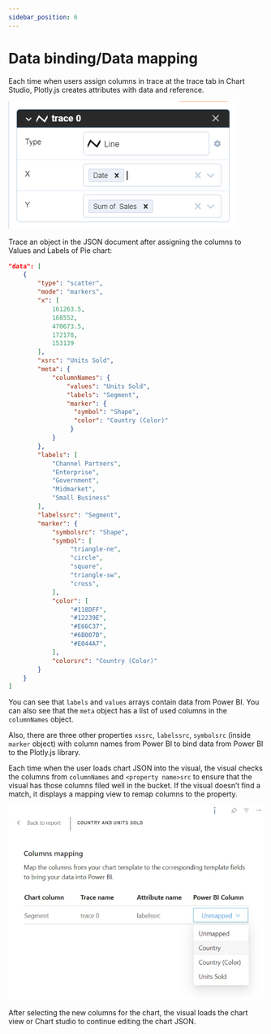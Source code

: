 ```yaml
---
sidebar_position: 6
---
```


# Data binding/Data mapping

Each time when users assign columns in trace at the trace tab in Chart Studio, Plotly.js creates attributes with data and reference.

![Line trace](./img/line_trace.png)

Trace an object in the JSON document after assigning the columns to Values and Labels of Pie chart:

```json
"data": [
    {
        "type": "scatter",
        "mode": "markers",
        "x": [
            161263.5,
            168552,
            470673.5,
            172178,
            153139
        ],
        "xsrc": "Units Sold",
        "meta": {
            "columnNames": {
                "values": "Units Sold",
                "labels": "Segment",
                "marker": {
                  "symbol": "Shape",
                  "color": "Country (Color)"
                 }
            }
        },
        "labels": [
            "Channel Partners",
            "Enterprise",
            "Government",
            "Midmarket",
            "Small Business"
        ],
        "labelssrc": "Segment",
        "marker": {
            "symbolsrc": "Shape",
            "symbol": [
                 "triangle-ne",
                 "circle",
                 "square",
                 "triangle-sw",
                 "cross",
            ],
            "color": [
                 "#118DFF",
                 "#12239E",
                 "#E66C37",
                 "#6B007B",
                 "#E044A7",
            ],
            "colorsrc": "Country (Color)"
        }
    }
]
```

You can see that `labels` and `values` arrays contain data from Power BI. You can also see that the `meta` object has a list of used columns in the `columnNames` object.

Also, there are three other properties `xssrc`, `labelssrc`, `symbolsrc` (inside `marker` object) with column names from Power BI to bind data from Power BI to the Plotly.js library.

Each time when the user loads chart JSON into the visual, the visual checks the columns from `columnNames` and `<property name>src` to ensure that the visual has those columns filed well in the bucket. If the visual doesn’t find a match, it displays a mapping view to remap columns to the property.

![Mapping view](./img/mapping.webp)

After selecting the new columns for the chart, the visual loads the chart view or Chart studio to continue editing the chart JSON.